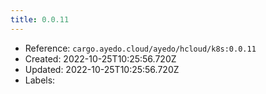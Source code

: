 ```yaml
---
title: 0.0.11
---
```



- Reference: `cargo.ayedo.cloud/ayedo/hcloud/k8s:0.0.11`
- Created: 2022-10-25T10:25:56.720Z
- Updated: 2022-10-25T10:25:56.720Z
- Labels:


